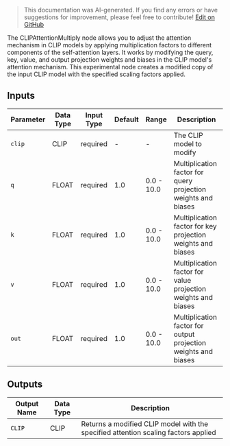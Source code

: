 > This documentation was AI-generated. If you find any errors or have suggestions for improvement, please feel free to contribute! [Edit on GitHub](https://github.com/Comfy-Org/embedded-docs/blob/main/comfyui_embedded_docs/docs/CLIPAttentionMultiply/en.md)

The CLIPAttentionMultiply node allows you to adjust the attention mechanism in CLIP models by applying multiplication factors to different components of the self-attention layers. It works by modifying the query, key, value, and output projection weights and biases in the CLIP model's attention mechanism. This experimental node creates a modified copy of the input CLIP model with the specified scaling factors applied.

## Inputs

| Parameter | Data Type | Input Type | Default | Range | Description |
|-----------|-----------|------------|---------|-------|-------------|
| `clip` | CLIP | required | - | - | The CLIP model to modify |
| `q` | FLOAT | required | 1.0 | 0.0 - 10.0 | Multiplication factor for query projection weights and biases |
| `k` | FLOAT | required | 1.0 | 0.0 - 10.0 | Multiplication factor for key projection weights and biases |
| `v` | FLOAT | required | 1.0 | 0.0 - 10.0 | Multiplication factor for value projection weights and biases |
| `out` | FLOAT | required | 1.0 | 0.0 - 10.0 | Multiplication factor for output projection weights and biases |

## Outputs

| Output Name | Data Type | Description |
|-------------|-----------|-------------|
| `CLIP` | CLIP | Returns a modified CLIP model with the specified attention scaling factors applied |

